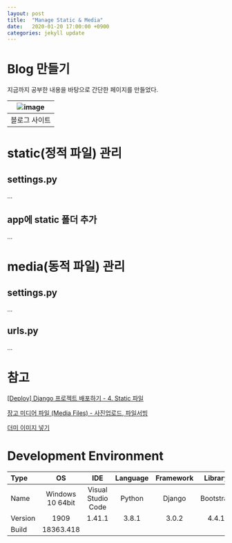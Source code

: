 ```yaml
---
layout: post
title:  "Manage Static & Media"
date:   2020-01-20 17:00:00 +0900
categories: jekyll update
---
```

# Blog 만들기
지금까지 공부한 내용을 바탕으로 간단한 페이지를 만들었다.

| ![image](https://hwangsb.github.io/assets/images/2020-01-20-django-static-and-media/django_static_and_media_0.png) |
|:--:|
| 블로그 사이트 |

# static(정적 파일) 관리
## settings.py
...


## app에 static 폴더 추가
...


# media(동적 파일) 관리
## settings.py
...


## urls.py
...


# 참고
[[Deploy] Django 프로젝트 배포하기 - 4. Static 파일](https://nachwon.github.io/django-deploy-4-static/)

[장고 미디어 파일 (Media Files) - 사진업로드, 파일서빙](https://wayhome25.github.io/django/2017/05/10/media-file/)

[더미 이미지 넣기](https://placeholder.com/)


# Development Environment

| Type | OS | IDE | Language | Framework | Library |
|:--|:--:|:--:|:--:|:--:|:--:|
| Name | Windows 10 64bit | Visual Studio Code | Python | Django | Bootstrap |
| Version | 1909 | 1.41.1 | 3.8.1 | 3.0.2 | 4.4.1 |
| Build | 18363.418 |
